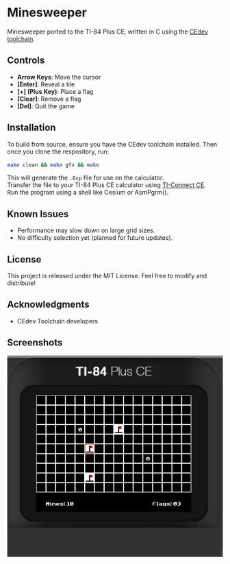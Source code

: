 # Minesweeper
 
Minesweeper ported to the TI-84 Plus CE, written in C using the [CEdev toolchain](https://ce-programming.github.io/toolchain/).

## Controls

- **Arrow Keys**: Move the cursor
- **[Enter]**: Reveal a tile
- **[+] (Plus Key)**: Place a flag
- **[Clear]**: Remove a flag
- **[Del]**: Quit the game

## Installation

To build from source, ensure you have the CEdev toolchain installed. Then once you clone the respository, run:

```sh
make clean && make gfx && make
```

This will generate the `.8xp` file for use on the calculator.  
Transfer the file to your TI-84 Plus CE calculator using [TI-Connect CE](https://education.ti.com/en/products/computer-software/ti-connect-ce-software).  
Run the program using a shell like Cesium or AsmPgrm().

## Known Issues

- Performance may slow down on large grid sizes.
- No difficulty selection yet (planned for future updates).

## License

This project is released under the MIT License. Feel free to modify and distribute!

## Acknowledgments

- CEdev Toolchain developers  

## Screenshots  
![Gameplay Screenshot](screenshots/Screenshot_2025-03-12_at_7.55.54_PM.jpg) 
